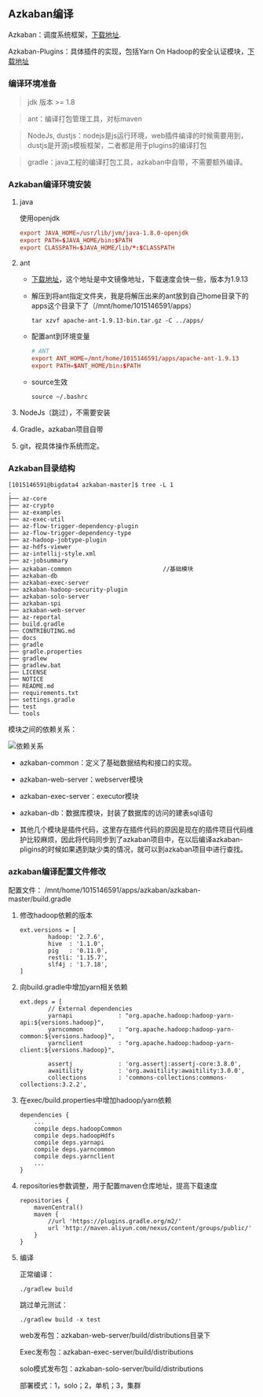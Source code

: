 ## Azkaban编译

Azkaban：调度系统框架，[下载地址](https://github.com/azkaban/azkaban.git).

Azkaban-Plugins：具体插件的实现，包括Yarn On Hadoop的安全认证模块，[下载地址](https://github.com/azkaban/azkaban-plugins.git)

### 编译环境准备

> jdk 版本 >= 1.8

> ant：编译打包管理工具，对标maven

> NodeJs, dustjs：nodejs是js运行环境，web插件编译的时候需要用到，dustjs是开源js模板框架，二者都是用于plugins的编译打包

> gradle：java工程的编译打包工具，azkaban中自带，不需要额外编译。

### Azkaban编译环境安装

1. java

    使用openjdk

    ```conf
    export JAVA_HOME=/usr/lib/jvm/java-1.8.0-openjdk
    export PATH=$JAVA_HOME/bin:$PATH
    export CLASSPATH=$JAVA_HOME/lib/*:$CLASSPATH
    ```

2. ant

    - [下载地址](https://mirrors.tuna.tsinghua.edu.cn/apache/ant/binaries/apache-ant-1.9.13-bin.tar.gz)，这个地址是中文镜像地址，下载速度会快一些，版本为1.9.13

    - 解压到将ant指定文件夹，我是将解压出来的ant放到自己home目录下的apps这个目录下了（/mnt/home/1015146591/apps）

        ```
        tar xzvf apache-ant-1.9.13-bin.tar.gz -C ../apps/
        ```

    - 配置ant到环境变量

        ```conf
        # ANT
        export ANT_HOME=/mnt/home/1015146591/apps/apache-ant-1.9.13
        export PATH=$ANT_HOME/bin:$PATH
        ```

    - source生效

        ```
        source ~/.bashrc
        ```

3. NodeJs（跳过），不需要安装

4. Gradle，azkaban项目自带

5. git，视具体操作系统而定。

### Azkaban目录结构

```
[1015146591@bigdata4 azkaban-master]$ tree -L 1
.
├── az-core
├── az-crypto
├── az-examples
├── az-exec-util
├── az-flow-trigger-dependency-plugin
├── az-flow-trigger-dependency-type
├── az-hadoop-jobtype-plugin
├── az-hdfs-viewer
├── az-intellij-style.xml
├── az-jobsummary
├── azkaban-common                          //基础模块
├── azkaban-db
├── azkaban-exec-server
├── azkaban-hadoop-security-plugin
├── azkaban-solo-server
├── azkaban-spi
├── azkaban-web-server
├── az-reportal
├── build.gradle
├── CONTRIBUTING.md
├── docs
├── gradle
├── gradle.properties
├── gradlew
├── gradlew.bat
├── LICENSE
├── NOTICE
├── README.md
├── requirements.txt
├── settings.gradle
├── test
└── tools
```

模块之间的依赖关系：

![依赖关系][1]

- azkaban-common：定义了基础数据结构和接口的实现。

- azkaban-web-server：webserver模块

- azkaban-exec-server：executor模块

- azkaban-db：数据库模块，封装了数据库的访问的建表sql语句

- 其他几个模块是插件代码，这里存在插件代码的原因是现在的插件项目代码维护比较麻烦，因此将代码同步到了azkaban项目中，在以后编译azkaban-pligins的时候如果遇到缺少类的情况，就可以到azkaban项目中进行查找。

### azkaban编译配置文件修改

配置文件： /mnt/home/1015146591/apps/azkaban/azkaban-master/build.gradle

1. 修改hadoop依赖的版本

    ```
    ext.versions = [
            hadoop: '2.7.6',
            hive  : '1.1.0',
            pig   : '0.11.0',
            restli: '1.15.7',
            slf4j : '1.7.18',
    ]
    ```

2. 向build.gradle中增加yarn相关依赖

    ```
    ext.deps = [
            // External dependencies
            yarnapi             : "org.apache.hadoop:hadoop-yarn-api:${versions.hadoop}",
            yarncommon          : "org.apache.hadoop:hadoop-yarn-common:${versions.hadoop}",
            yarnclient          : "org.apache.hadoop:hadoop-yarn-client:${versions.hadoop}",

            assertj             : 'org.assertj:assertj-core:3.8.0',
            awaitility          : 'org.awaitility:awaitility:3.0.0',
            collections         : 'commons-collections:commons-collections:3.2.2',

    ```

3. 在exec/build.properties中增加hadoop/yarn依赖

    ```
    dependencies {
        ...
        compile deps.hadoopCommon
        compile deps.hadoopHdfs
        compile deps.yarnapi
        compile deps.yarncommon
        compile deps.yarnclient
        ...
    }
    ```

4. repositories参数调整，用于配置maven仓库地址，提高下载速度

    ```
    repositories {
        mavenCentral()
        maven {
            //url 'https://plugins.gradle.org/m2/'
            url 'http://maven.aliyun.com/nexus/content/groups/public/'
        }
    }
    ```

5. 编译

    正常编译：

    ```
    ./gradlew build
    ```

    跳过单元测试：
    ```
    ./gradlew build -x test
    ```

    web发布包：azkaban-web-server/build/distributions目录下

    Exec发布包：azkaban-exec-server/build/distributions

    solo模式发布包：azkaban-solo-server/build/distributions

    部署模式：1，solo；2，单机；3，集群

###

[1]: https://github.com/jiaoqiyuan/163-bigdate-note/raw/master/%E5%A4%A7%E6%95%B0%E6%8D%AE%E8%B0%83%E5%BA%A6%E6%A1%86%E6%9E%B6%EF%BC%9AAzkaban/img/azkaban_directory.png
